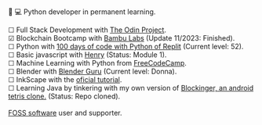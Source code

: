 👀
💻 Python developer in permanent learning.
  <!-- # I screenrecord my sessions and upload them to PeerTube and Youtube. Check my progress in the courses on which I'm enrolled here: --!>
  ☐ Full Stack Development with <a href="https://www.theodinproject.com/about">The Odin Project</a>.<br>
  ☑ Blockchain Bootcamp with <a href=https://bambulabs.io/>Bambu Labs</a> (Update 11/2023: Finished).<br>
  ☐ Python with <a href="https://replit.com/learn/100-days-of-python">100 days of code with Python of Replit</a> (Current level: 52).<br>
  ☐ Basic javascript with <a href="https://www.soyhenry.com/">Henry</a> (Status: Module 1).<br>
  ☐ Machine Learning with Python from <a href="https://www.freecodecamp.org/learn/machine-learning-with-python/">FreeCodeCamp</a>.<br>
  ☐ Blender with <a href="https://www.youtube.com/watch?v=nIoXOplUvAw">Blender Guru</a> (Current level: Donna).<br>
  ☐ InkScape with the <a href="https://inkscape.org/learn/tutorials/">oficial tutorial</a>.<br>
  ☐ Learning Java by tinkering with my own version of <a href="https://github.com/jocarrojas/blockinger-2">Blockinger, an android tetris clone.</a> (Status: Repo cloned).<br>
<br>
  <k><a href="https://www.fsf.org/about/what-is-free-software">FOSS software</a> user and supporter.<br></k>

